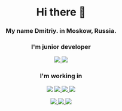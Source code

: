 <div align="center">
     <h1>Hi there 👋</h1>
<h3> My name Dmitriy. in Moskow, Russia.</h3>
     <h3>I'm junior developer</h3>

<p>
     <a href = "https://vk.com/id166069477">
      <img src ="https://img.shields.io/badge/вконтакте-%232E87FB.svg?&style=for-the-badge&logo=vk&logoColor=white"/>         
     </a>
          <a href = "https://t.me/+dsp3ddb92o8yMjEy">
               <img src ="https://img.shields.io/badge/Telegram-2CA5E0?style=for-the-badge&logo=telegram&logoColor=white"/>
          </a>
          <h3>I'm working in</h3>
     <p> 
    <img src = "https://img.shields.io/badge/HTML5-E34F26?style=for-the-badge&logo=html5&logoColor=white"/>
          <a href="">
          <img src = "https://img.shields.io/badge/CSS3-1572B6?style=for-the-badge&logo=css3&logoColor=white"/>
          <img src = "https://img.shields.io/badge/JavaScript-323330?style=for-the-badge&logo=javascript&logoColor=F7DF1E"/>
          <img src = "https://img.shields.io/badge/C%23-239120?style=for-the-badge&logo=c-sharp&logoColor=white"/>
     </p>
          <p><img src="https://github-profile-summary-cards.vercel.app/api/cards/profile-details?username=garfw3&theme=dark">
      <img src="https://github-profile-summary-cards.vercel.app/api/cards/most-commit-language?username=garfw3&theme=dark">
      <img src="https://github-profile-summary-cards.vercel.app/api/cards/stats?username=garfw3&theme=dark">
     </p>
</div>

<!--
**Chert166/Chert166** is a ✨ _special_ ✨ repository because its `README.md` (this file) appears on your GitHub profile.

Here are some ideas to get you started:

- 🔭 I’m currently working on ...
- 🌱 I’m currently learning ...
- 👯 I’m looking to collaborate on ...
- 🤔 I’m looking for help with ...
- 💬 Ask me about ...
- 📫 How to reach me: ...
- 😄 Pronouns: ...
- ⚡ Fun fact: ...
-->
